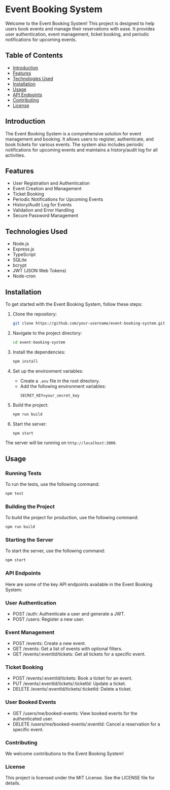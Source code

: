 # Event Booking System

Welcome to the Event Booking System! This project is designed to help users book events and manage their reservations with ease. It provides user authentication, event management, ticket booking, and periodic notifications for upcoming events.

## Table of Contents

- [Introduction](#introduction)
- [Features](#features)
- [Technologies Used](#technologies-used)
- [Installation](#installation)
- [Usage](#usage)
- [API Endpoints](#api-endpoints)
- [Contributing](#contributing)
- [License](#license)

## Introduction

The Event Booking System is a comprehensive solution for event management and booking. It allows users to register, authenticate, and book tickets for various events. The system also includes periodic notifications for upcoming events and maintains a history/audit log for all activities.

## Features

- User Registration and Authentication
- Event Creation and Management
- Ticket Booking
- Periodic Notifications for Upcoming Events
- History/Audit Log for Events
- Validation and Error Handling
- Secure Password Management

## Technologies Used

- Node.js
- Express.js
- TypeScript
- SQLite
- bcrypt
- JWT (JSON Web Tokens)
- Node-cron

## Installation

To get started with the Event Booking System, follow these steps:

1. Clone the repository:
    ```sh
    git clone https://github.com/your-username/event-booking-system.git
    ```

2. Navigate to the project directory:
    ```sh
    cd event-booking-system
    ```

3. Install the dependencies:
    ```sh
    npm install
    ```

4. Set up the environment variables:
    - Create a `.env` file in the root directory.
    - Add the following environment variables:
        ```env
        SECRET_KEY=your_secret_key
        ```
5. Build the project:
    ```sh
    npm run build
    ```

6. Start the server:
    ```sh
    npm start
    ```

The server will be running on `http://localhost:3000`.

## Usage

### Running Tests

To run the tests, use the following command:
```sh
npm test
```

### Building the Project
To build the project for production, use the following command:

```sh
npm run build
```
### Starting the Server
To start the server, use the following command:

```sh
npm start
```
### API Endpoints
Here are some of the key API endpoints available in the Event Booking System:

### User Authentication

 - POST /auth: Authenticate a user and generate a JWT.
 - POST /users: Register a new user.
 
 ### Event Management

 - POST /events: Create a new event.
 - GET /events: Get a list of events with optional filters.
 - GET /events/:eventId/tickets: Get all tickets for a specific event.

### Ticket Booking

 - POST /events/:eventId/tickets: Book a ticket for an event.
 - PUT /events/:eventId/tickets/:ticketId: Update a ticket.
 - DELETE /events/:eventId/tickets/:ticketId: Delete a ticket.
### User Booked Events

 - GET /users/me/booked-events: View booked events for the authenticated user.
 - DELETE /users/me/booked-events/:eventId: Cancel a reservation for a specific event.
### Contributing
We welcome contributions to the Event Booking System! 
### License
This project is licensed under the MIT License. See the LICENSE file for details.